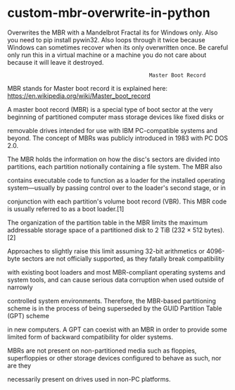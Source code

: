 # custom-mbr-overwrite-in-python
Overwrites the MBR with a Mandelbrot Fractal its for Windows only. Also you need to pip install pywin32. Also loops through it twice because Windows can 
sometimes recover when its only overwritten once. Be careful only run this in a virtual machine or a machine you do not care about because it will leave it 
destroyed.


                                                 Master Boot Record
                                                 
MBR stands for Master boot record it is explained here: https://en.wikipedia.org/wiki/Master_boot_record

A master boot record (MBR) is a special type of boot sector at the very beginning of partitioned computer mass storage devices like fixed disks or 

removable drives intended for use with IBM PC-compatible systems and beyond. The concept of MBRs was publicly introduced in 1983 with PC DOS 2.0.

The MBR holds the information on how the disc's sectors are divided into partitions, each partition notionally containing a file system. The MBR also 

contains executable code to function as a loader for the installed operating system—usually by passing control over to the loader's second stage, or in 

conjunction with each partition's volume boot record (VBR). This MBR code is usually referred to as a boot loader.[1]

The organization of the partition table in the MBR limits the maximum addressable storage space of a partitioned disk to 2 TiB (232 × 512 bytes).[2] 

Approaches to slightly raise this limit assuming 32-bit arithmetics or 4096-byte sectors are not officially supported, as they fatally break compatibility 

with existing boot loaders and most MBR-compliant operating systems and system tools, and can cause serious data corruption when used outside of narrowly 

controlled system environments. Therefore, the MBR-based partitioning scheme is in the process of being superseded by the GUID Partition Table (GPT) scheme 

in new computers. A GPT can coexist with an MBR in order to provide some limited form of backward compatibility for older systems.

MBRs are not present on non-partitioned media such as floppies, superfloppies or other storage devices configured to behave as such, nor are they 

necessarily present on drives used in non-PC platforms. 


